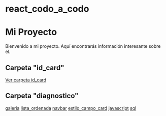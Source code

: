 <!-- README.md -->
# react_codo_a_codo

# Mi Proyecto

Bienvenido a mi proyecto. Aquí encontrarás información interesante sobre él.

## Carpeta "id_card"
[Ver carpeta id_card](./id_card)

## Carpeta "diagnostico"
[galeria](./diagnostico/galeria)
[lista_ordenada](./diagnostico/lista_ordenada)
[navbar](./diagnostico/navbar)
[estilo_campo_card](./diagnostico/estilo_campo_card)
[javascript](./diagnostico/javascript)
[sql](./diagnostico/sql)
